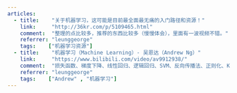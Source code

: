 ```yaml
---
articles:
  - title:    "关于机器学习，这可能是目前最全面最无痛的入门路径和资源！"
    link:     "http://36kr.com/p/5109465.html"
    comment:  "整理的点比较多，推荐的东西比较多（慢慢体会），里面有一波视频不错。"
    referrer: "leunggeorge"
    tags:    ["机器学习资源"]
  - title:    "机器学习（Machine Learning）- 吴恩达（Andrew Ng）"
    link:     "https://www.bilibili.com/video/av9912938/"
    comment:  "损失函数、梯度下降、线性回归、逻辑回归、SVM、反向传播法、正则化、KNN、K-Means、PCA（找了好久，原来在万能的B站）。"
    referrer: "leunggeorge"
    tags:    ["Andrew" , "机器学习"]
---
```

